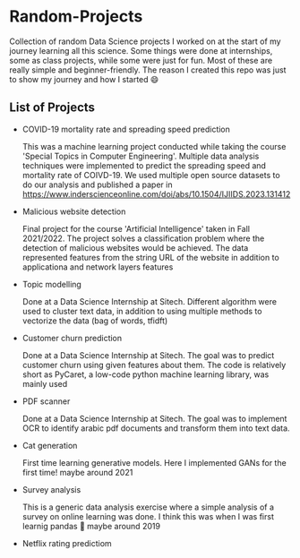 # Random-Projects
Collection of random Data Science projects I worked on at the start of my journey learning all this science. Some things were done at internships, some as class projects, while some were just for fun. Most of these are really simple and beginner-friendly. The reason I created this repo was just to show my journey and how I started 😄

## List of Projects
- COVID-19 mortality rate and spreading speed prediction
  
  This was a machine learning project conducted while taking the course 'Special Topics in Computer Engineering'. Multiple data analysis techniques were implemented to predict the spreading speed and mortality rate of COIVD-19. We used multiple open source datasets to do our analysis and published a paper in https://www.inderscienceonline.com/doi/abs/10.1504/IJIIDS.2023.131412
  
- Malicious website detection

  Final project for the course 'Artificial Intelligence' taken in Fall 2021/2022. The project solves a classification problem where the detection of malicious websites would be achieved. The data represented features from the string URL of the website in addition to applicationa and network layers features
  
- Topic modelling

  Done at a Data Science Internship at Sitech. Different algorithm were used to cluster text data, in addition to using multiple methods to vectorize the data (bag of words, tfidft)
  
- Customer churn prediction

  Done at a Data Science Internship at Sitech. The goal was to predict customer churn using given features about them. The code is relatively short as PyCaret, a low-code python machine learning library, was mainly used
  
- PDF scanner

  Done at a Data Science Internship at Sitech. The goal was to implement OCR to identify arabic pdf documents and transform them into text data.
  
- Cat generation

  First time learning generative models. Here I implemented GANs for the first time! maybe around 2021
  
- Survey analysis

  This is a generic data analysis exercise where a simple analysis of a survey on online learning was done. I think this was when I was first learnig pandas 🐼 maybe around 2019

- Netflix rating predictiom
